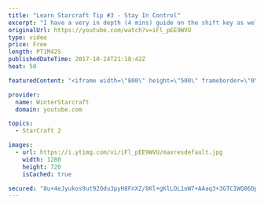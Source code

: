 ```yaml
---
title: "Learn Starcraft Tip #3 - Stay In Control"
excerpt: "I have a very in depth (4 mins) guide on the shift key as well here https://www.youtube.com/watch?v=7x9pHr544oY"
originalUrl: https://youtube.com/watch?v=iFl_pEE9WVU
type: video
price: Free
length: PT1M42S
publishedDateTime: 2017-10-24T21:18:42Z
heat: 50

featuredContent: "<iframe width=\"800\" height=\"500\" frameborder=\"0\" src=\"https://www.youtube.com/embed/iFl_pEE9WVU\" allow=\"accelerometer; autoplay; encrypted-media; gyroscope; picture-in-picture\" allowfullscreen></iframe>"

provider:
  name: WinterStarcraft
  domain: youtube.com

topics:
  - StarCraft 2

images:
  - url: https://i.ytimg.com/vi/iFl_pEE9WVU/maxresdefault.jpg
    width: 1280
    height: 720
    isCached: true

secured: "8u+4eJyukos9ut92Odu3pyH8FnXZ/8Kl+gKlLOL1oW7+AAaq3+3GTCIWQ86DpZnhBfAdiO7k+sOAX6CRybE5AI8Tn0RUQuGnY+Q26T+aiEJv6le5ci3FYA5xvOMABLy9kBThHee7ZSIFoT13Fzzs3AzigFiy93YvHpS9x8z+YPcI/qU57Cnt7czW/cwlV5R9jxBHYVX5SqvBErYs/PRuQzrYQm98ayhCqDIq4BEzdf+iJzZOAjCqA8OxVEAssFLP2/Xd9xcBOPezOVYD4RpNfcnX4dJYtBV3MloTJY2rZwS4uKW3EKVvl4Yi52cm9pu1o/48NuMS+689yojY9MvAsvhAjiQQ55WZg/zNFqe+0rPxdifQzhDrOT3GNiAtHqzdpuHYzqwfE68mKQ0FBhbmuiMVt5d8K6nE0it2BmRgWrA=;l2YNzvWdyV6MflxylvYKPg=="
---
```


